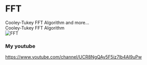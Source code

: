 # FFT
Cooley-Tukey FFT Algorithm and more...<br>
Cooley-Tukey FFT Algorithm<br>
![FFT](https://user-images.githubusercontent.com/38092328/102184823-6eb0fd00-3ef3-11eb-8f56-b296b5e11900.gif)
### My youtube
https://www.youtube.com/channel/UCR8NgQAy5F5iz7lb4AI9uPw
